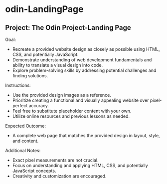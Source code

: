 # odin-LandingPage

## Project: The Odin Project-Landing Page

Goal:
- Recreate a provided website design as closely as possible using HTML, CSS, and potentially JavaScript.
- Demonstrate understanding of web development fundamentals and ability to translate a visual design into code.
- Explore problem-solving skills by addressing potential challenges and finding solutions.

Instructions:
- Use the provided design images as a reference.
- Prioritize creating a functional and visually appealing website over pixel-perfect accuracy.
- Feel free to substitute placeholder content with your own.
- Utilize online resources and previous lessons as needed.

Expected Outcome:
- A complete web page that matches the provided design in layout, style, and content.

Additional Notes:
- Exact pixel measurements are not crucial.
- Focus on understanding and applying HTML, CSS, and potentially JavaScript concepts.
- Creativity and customization are encouraged.